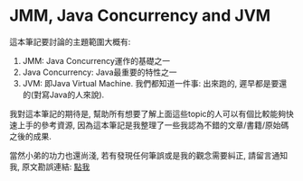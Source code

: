 # JMM, Java Concurrency and JVM

這本筆記要討論的主題範圍大概有:

1. JMM: Java Concurrency運作的基礎之一
2. Java Concurrency: Java最重要的特性之一
3. JVM: 即Java Virtual Machine. 我們都知道一件事: 出來跑的, 遲早都是要還的\(對寫Java的人來說\).

我對這本筆記的期待是, 幫助所有想要了解上面這些topic的人可以有個比較能夠快速上手的參考資源, 因為這本筆記是我整理了一些我認為不錯的文章/書籍/原始碼之後的成果.

當然小弟的功力也還尚淺, 若有發現任何筆誤或是我的觀念需要糾正, 請留言通知我, 原文勘誤連結: [點我](https://www.gitbook.com/book/yotsuba1022/about-java-memory-model-jmm-a-k-a-jsr-133/details)

